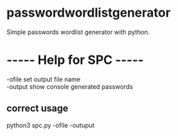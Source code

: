 # passwordwordlistgenerator
Simple passwords wordlist generator with python.
# ----- Help for SPC -----</br>
  -ofile <output file name> set output file name</br>
  -output <true or false> show console generated passwords</br>
## correct usage</br>
  python3 spc.py -ofile <output file name> -outuput <true or false></br>
